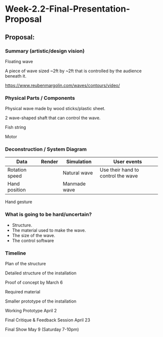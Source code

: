 # Week-2.2-Final-Presentation-Proposal
## Proposal:

### Summary (artistic/design vision)

Floating wave

A piece of wave sized ~2ft by ~2ft that is controlled by the audience beneath it. 

https://www.reubenmargolin.com/waves/contours/video/

### Physical Parts / Components

Physical wave made by wood sticks/plastic sheet. 

2 wave-shaped shaft that can control the wave. 

Fish string

Motor

### Deconstruction / System Diagram 

Data | Render |	Simulation | User events
-- | -- | -- | --
Rotation speed | | Natural wave | Use their hand to control the wave
Hand position | | Manmade wave	
Hand gesture			


### What is going to be hard/uncertain?
-	Structure. 
-	The material used to make the wave. 
-	The size of the wave. 
-	The control software

### Timeline

Plan of the structure

Detailed structure of the installation

Proof of concept by March 6

Required material

Smaller prototype of the installation

Working Prototype April 2

Final Critique & Feedback Session April 23

Final Show May 9 (Saturday 7-10pm)
